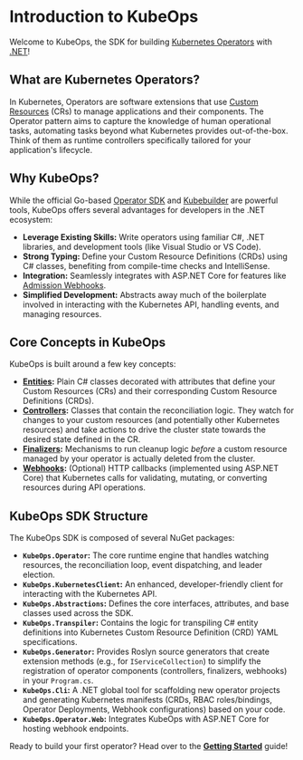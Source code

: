 # Introduction to KubeOps

Welcome to KubeOps, the SDK for building [Kubernetes Operators](https://kubernetes.io/docs/concepts/extend-kubernetes/operator/) with [.NET](https://dotnet.microsoft.com/)!

## What are Kubernetes Operators?

In Kubernetes, Operators are software extensions that use [Custom Resources](https://kubernetes.io/docs/concepts/extend-kubernetes/api-extension/custom-resources/) (CRs) to manage applications and their components. The Operator pattern aims to capture the knowledge of human operational tasks, automating tasks beyond what Kubernetes provides out-of-the-box. Think of them as runtime controllers specifically tailored for your application's lifecycle.

## Why KubeOps?

While the official Go-based [Operator SDK](https://sdk.operatorframework.io/) and [Kubebuilder](https://book.kubebuilder.io/) are powerful tools, KubeOps offers several advantages for developers in the .NET ecosystem:

*   **Leverage Existing Skills:** Write operators using familiar C#, .NET libraries, and development tools (like Visual Studio or VS Code).
*   **Strong Typing:** Define your Custom Resource Definitions (CRDs) using C# classes, benefiting from compile-time checks and IntelliSense.
*   **Integration:** Seamlessly integrates with ASP.NET Core for features like [Admission Webhooks](https://kubernetes.io/docs/reference/access-authn-authz/extensible-admission-controllers/).
*   **Simplified Development:** Abstracts away much of the boilerplate involved in interacting with the Kubernetes API, handling events, and managing resources.

## Core Concepts in KubeOps

KubeOps is built around a few key concepts:

*   **[Entities](./custom-entities.md):** Plain C# classes decorated with attributes that define your Custom Resources (CRs) and their corresponding Custom Resource Definitions (CRDs).
*   **[Controllers](./controllers.md):** Classes that contain the reconciliation logic. They watch for changes to your custom resources (and potentially other Kubernetes resources) and take actions to drive the cluster state towards the desired state defined in the CR.
*   **[Finalizers](./finalizers.md):** Mechanisms to run cleanup logic *before* a custom resource managed by your operator is actually deleted from the cluster.
*   **[Webhooks](./webhooks.md):** (Optional) HTTP callbacks (implemented using ASP.NET Core) that Kubernetes calls for validating, mutating, or converting resources during API operations.

## KubeOps SDK Structure

The KubeOps SDK is composed of several NuGet packages:

*   **`KubeOps.Operator`:** The core runtime engine that handles watching resources, the reconciliation loop, event dispatching, and leader election.
*   **`KubeOps.KubernetesClient`:** An enhanced, developer-friendly client for interacting with the Kubernetes API.
*   **`KubeOps.Abstractions`:** Defines the core interfaces, attributes, and base classes used across the SDK.
*   **`KubeOps.Transpiler`:** Contains the logic for transpiling C# entity definitions into Kubernetes Custom Resource Definition (CRD) YAML specifications.
*   **`KubeOps.Generator`:** Provides Roslyn source generators that create extension methods (e.g., for `IServiceCollection`) to simplify the registration of operator components (controllers, finalizers, webhooks) in your `Program.cs`.
*   **`KubeOps.Cli`:** A .NET global tool for scaffolding new operator projects and generating Kubernetes manifests (CRDs, RBAC roles/bindings, Operator Deployments, Webhook configurations) based on your code.
*   **`KubeOps.Operator.Web`:** Integrates KubeOps with ASP.NET Core for hosting webhook endpoints.

Ready to build your first operator? Head over to the [**Getting Started**](./getting-started.md) guide!

